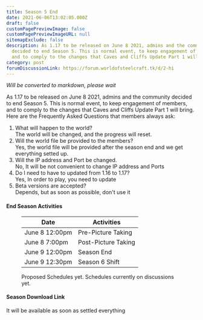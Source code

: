 ```yaml
---
title: Season 5 End
date: 2021-06-06T13:02:05.000Z
draft: false
customPagePreviewImage: false
customPagePreviewImageURL: null
sitemapExclude: false
description: As 1.17 to be released on June 8 2021, admins and the community
  decided to end Season 5. This is normal event, to keep engagement of members,
  and to comply to the changes that Caves and Cliffs Update Part 1 will bring.
category: post
forumDiscussionLink: https://forum.worldofsteelcraft.tk/d/2-hi
---
```

*Will be converted to markdown, please wait*
<!-- wp:paragraph {"textColor":"black"} -->
<p class="has-black-color has-text-color">As 1.17 to be released on June 8 2021, admins and the community decided to end Season 5. This is normal event, to keep engagement of members, and to comply to the changes that Caves and Cliffs Update Part 1 will bring. Here are the Frequently Asked Questions that members always ask:</p>
<!-- /wp:paragraph -->

<!-- wp:list {"ordered":true,"textColor":"black"} -->
<ol class="has-black-color has-text-color"><li>What will happen to the world?<br>The world will be changed, and the progress will reset.</li><li>Will the world file be provided to the members?<br>Yes, the world file will be provided after the season end and we get everything setted up.</li><li>Will the IP address and Port be changed.<br>No, It will be not convenient to change IP address and Ports</li><li>Do I need to have to updated from 1.16 to 1.17?<br>Yes, In order to play, you need to update</li><li>Beta versions are accepted?<br>Depends, but as soon as possible, don't use it</li></ol>
<!-- /wp:list -->

<!-- wp:heading {"level":4} -->
<h4>End Season Activities</h4>
<!-- /wp:heading -->

<!-- wp:table {"backgroundColor":"subtle-pale-green"} -->
<figure class="wp-block-table"><table class="has-subtle-pale-green-background-color has-background"><thead><tr><th>Date</th><th>Activities</th></tr></thead><tbody><tr><td>June 8 12:00pm</td><td>Pre-Picture Taking</td></tr><tr><td>June 8 7:00pm</td><td>Post-Picture Taking</td></tr><tr><td>June 9 12:00pm</td><td>Season End</td></tr><tr><td>June 9 12:30pm</td><td>Season 6 Shift</td></tr></tbody></table><figcaption>Proposed Schedules yet. Schedules currently on discussions yet.</figcaption></figure>
<!-- /wp:table -->

<!-- wp:heading {"level":4} -->
<h4>Season Download Link </h4>
<!-- /wp:heading -->

<!-- wp:paragraph {"textColor":"black"} -->
<p class="has-black-color has-text-color">It will be available as soon as settled everything</p>
<!-- /wp:paragraph -->
